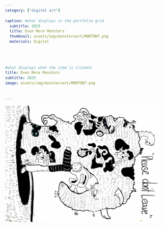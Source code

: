 ```yaml
---
category: ["digital art"]

caption: #what displays in the portfolio grid
  subtitle: 2025
  title: Even More Monsters
  thumbnail: assets/img/monstersart/MORTON7.png
  materials: Digital




#what displays when the item is clicked:
title: Even More Monsters
subtitle: 2025
image: assets/img/monstersart/MORTON7.png


---
```

<div class="row padded">
 <div class="col-md-12 col-sm-12">
     <img class="img-fluid d-block mx-auto" src="assets/img/monstersart/MORTON7.png" alt=""/>
  </div>
   <div class="col-md-12 col-sm-12">
     <img class="img-fluid d-block mx-auto" src="assets/img/monstersart/MORTON8.png" alt=""/>
  </div>

</div>
